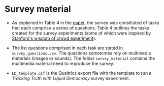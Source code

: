 # Survey material

- As explained in Table 4 in the [paper](https://arxiv.org/pdf/2107.11868), the survey was constituted of tasks that each comprise a series of questions. Table 4 outlines the tasks created for the survey experiments (some of which were inspired by [Stanford's wisdom of crowd experiment](https://github.com/stanford-policylab/wisdom-of-crowds)). 

- The list questions comprised in each task are stated in `survey_questions.csv`. The questions sometomes rely on multimedia materials (images or sounds). The folder `survey_material` contains the multimedia material need to reproduce the survey.

- `LD_template.qsf` is the Qualtrics export file with the template to run a *Tracking Truth with Liquid Democracy* survey experiment.